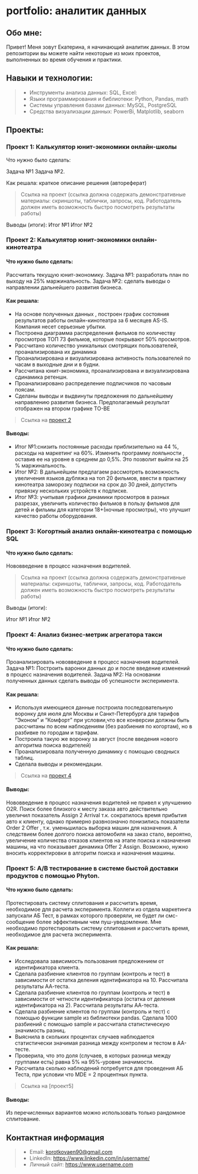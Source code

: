 # portfolio: аналитик данных
## Обо мне:
Привет! Меня зовут Екатерина, я начинающий аналитик данных. В этом репозитории вы можете найти некоторые из моих проектов, выполненных во время обучения и практики.
## Навыки и технологии:
> - Инструменты анализа данных: SQL, Excel:
> - Языки программирования и библиотеки: Python, Pandas, math
> - Системы управления базами данных: MySQL, PostgreSQL
> - Средства визуализации данных: PowerBi, Matplotlib, seaborn
## Проекты:
### Проект 1: Калькулятор юнит-экономики онлайн-школы

Что нужно было сделать:

Задача №1
Задача №2.

Как решала: краткое описание решения (автореферат)

> Ссылка на проект (ссылка должна содержать демонстративные материалы: скриншоты, таблички, запросы, код. Работодатель должен иметь возможность быстро посмотреть результаты работы)

Выводы (итоги): 
Итог №1
Итог №2

### Проект 2: Калькулятор юнит-экономики онлайн-кинотеатра

#### Что нужно было сделать: 
Рассчитать текущую юнит-экономику. 
Задача №1:
разработать план по выходу на 25% маржинальность.
Задача №2:
сделать выводы о направлении дальнейшего развития бизнеса.
#### Как решала: 
- На основе полученных данных , построен график состояния результатов работы онлайн-кинотеатра за 
6 месяцев AS-IS. Компания несет серьезные убытки. 
- Построена диаграмма распределения фильмов по количеству просмотров ТОП 73 фильмов, которые покрывают 50% просмотров.
- Рассчитано количество уникальных смотрящих пользователей, проанализирована их динамика
- Проанализирована и визуализирована активность пользователей по часам в выходные дни и в будни.
- Рассчитана юнит-экономика, проанализирована и визуализирована сдинамика ретеншн.
- Проанализировано распределение подписчиков по часовым поясам.
- Сделаны выводы и выдвинуты предложения по дальнейшему направлению развития бизнеса. Предполагаемый 
результат отображен на втором графике ТО-ВЕ

> Ссылка на [проект 2](https://github.com/EkaterinaKorotkova/portfolio1/blob/a8054a8f3e8699d92e19eb6f333cd0a49431f539/progect2/%D0%9F%D1%80%D0%B5%D0%B7%D0%B5%D0%BD%D1%82%D0%B0%D1%86%D0%B8%D1%8F_%D0%AE%D0%BD%D0%B8%D1%82_%D1%8D%D0%BA%D0%BE%D0%BD%D0%BE%D0%BC%D0%B8%D0%BA%D0%B8_%D0%9A%D0%BE%D1%80%D0%BE%D1%82%D0%BA%D0%BE%D0%B2%D0%B0%20%D0%95%D0%9D.pdf)

#### Выводы:
- Итог №1:снизить постоянные расходы приблизительно на 44 %, расходы на маркетинг на
60%. Изменить программу лояльности , оставив ее на уровне в среднем до 0,5%. Это
позволит выйти на 25 % маржинальность.
- Итог №2: В дальнейшем предлагаем рассмотреть возможность увеличения языков дубляжа
на топ 20 фильмов, ввести в практику кинотеатра заморозку подписки на срок до 30 дней, допустить привязку нескольких
устройств к подписке.
- Итог №3: учитывая графики динамики просмотров в разных разрезах, увеличить количество фильмов в пользу фильмов для детей 
и фильмы для категории 18+(ночные просмотры), что улучшит качество работы оборудования.

### Проект 3: Когортный анализ онлайн-кинотеатра с помощью SQL

#### Что нужно было сделать:
Нововведение в процесс назначения водителей.


> Ссылка на проект (ссылка должна содержать демонстративные материалы: скриншоты, таблички, запросы, код. Работодатель должен иметь возможность быстро посмотреть результаты работы)

Выводы (итоги):

Итог №1
Итог №2

### Проект 4: Анализ бизнес-метрик агрегатора такси

#### Что нужно было сделать: 
Проанализировать нововведение в процесс назначения водителей.
Задача №1:
Построить варонки данных до и после введение изменений в процесс назначения водителей.
Задача №2:
На основании полученных данных сделать выводы об успешности эксперимента.

#### Как решала:
- Используя имеющиеся данные построила последовательную воронку для июля для Москвы и Санкт-Петербурга для тарифов “Эконом” и “Комфорт” при условии,что все конверсии должны быть рассчитаны по всем наблюдениям (без разбиения по когортам), но в разбивке по городам и тарифам.
- Построила такую же воронку за август (после введения нового алгоритма поиска водителей)
- Проанализировала полученную динамику с помощью своднысх таблиц.
- Сделала выводы и рекомендации.

> Ссылка на [проект 4](https://github.com/EkaterinaKorotkova/portfolio1/blob/main/project4/%D0%91%D0%B8%D0%B7%D0%BD%D0%B5%D1%81%D0%9C%D0%B5%D1%82%D1%80%D0%B8%D0%BA%D0%B8_%D1%82%D0%B0%D0%BA%D1%81%D0%B8_%D0%9A%D0%BE%D1%80%D0%BE%D1%82%D0%BA%D0%BE%D0%B2%D0%B0%D0%95%D0%9D.xlsx)

#### Выводы:
Нововведение в процесс назначения водителей не привел к улучшению O2R. 
Поиск более близкого к месту заказа авто действительно увеличил показатель  Assign 2 Arrival  т.к. сократилось время прибытия авто к клиенту, однако примерно развнозначно понизились показатели Order 2 Offer , т.к. уменьшилась выборка машин для назначения. А следствием более долгого поиска автомобиля на заказ стало, вероятно, увеличение количества отказов клиентов на этапе поиска и назначения машины, на что показывает динамика  Offer 2 Assign.
Возможно, нужно вносить корректировки в алгоритм поиска и назначения машины.

### Проект 5: А/В тестирование в системе быстой доставки продуктов с помощью Phyton.

#### Что нужно было сделать:
Протестировать систему сплитования и рассчитать время, необходимое для расчета эксперимента.
Коллеги из отдела маркетинга запускали АБ Тест, в рамках которого проверяли, не будет ли смс-сообщение более эффективным чем пуш-уведомление.
Мне необходимо протестировать систему сплитования и рассчитать время, необходимое для расчета эксперимента.

#### Как решала:
- Исследовала зависимость пользования предложением от идентификатора клиента.
- Сделала разбиение клиентов по группам (контроль и тест) в зависимости от остатка деления идентификатора на 10. Рассчитала результаты АА-теста.
- Сделала разбиение клиентов по группам (контроль и тест) в зависимости от четности идентификатора (остатка от деления идентификатора на 2). Рассчитала результаты АА-теста.
- Сделала разбиение клиентов по группам (контроль и тест) с помощью функции sample из библиотеки pandas. Сделала 1000 разбиений с помощью sample и рассчитала статистическую значимость разниц.
- Выяснила в скольких процентах случаев наблюдается статистически значимая разница между контролем и тестом в АА-тесте.
- Проверила, что это доля (случаев, в которых разница между группами есть) равна 5% на 95%-уровне значимости.
- Рассчитала сколько наблюдений потребуется для проведения АБ Теста, при условии что MDE = 2 процентных пункта.
> Ссылка на [проект5]

#### Выводы:
Из перечисленных вариантов можно использовать только рандомное сплитование.

## Контактная информация
> - Email: korotkovaen90@gmail.com 
> - LinkedIn: https://www.linkedin.com/in/username/
> - Личный сайт: https://www.username.com

